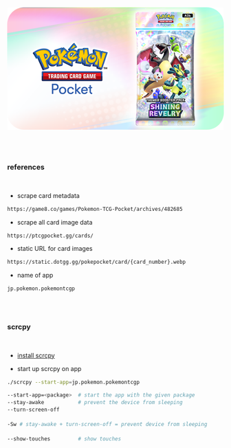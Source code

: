 <h3 align="center"><img src="./images/header.png"></h3>

<br>
<br>

### references

<br>

* scrape card metadata

```bash
https://game8.co/games/Pokemon-TCG-Pocket/archives/482685
```

* scrape all card image data

```bash
https://ptcgpocket.gg/cards/
```

* static URL for card images

```bash
https://static.dotgg.gg/pokepocket/card/{card_number}.webp
```

* name of app

```bash
jp.pokemon.pokemontcgp
```


<br>
<br>

### scrcpy

<br>

* [install scrcpy](https://github.com/Genymobile/scrcpy/blob/master/doc/linux.md)

* start up scrcpy on app

```bash
./scrcpy --start-app=jp.pokemon.pokemontcgp
```

```bash
--start-app=<package>  # start the app with the given package
--stay-awake           # prevent the device from sleeping
--turn-screen-off

-Sw # stay-awake + turn-screen-off = prevent device from sleeping

--show-touches         # show touches

```

<br>
<br>
